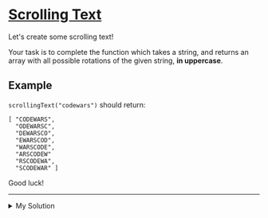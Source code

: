 # [Scrolling Text](https://www.codewars.com/kata/5a995c2aba1bb57f660001f)

Let's create some scrolling text!

Your task is to complete the function which takes a string, and returns an array with all possible rotations of the given string, **in uppercase**.

## Example

`scrollingText("codewars")` should return:

    [ "CODEWARS",
      "ODEWARSC",
      "DEWARSCO",
      "EWARSCOD",
      "WARSCODE",
      "ARSCODEW"
      "RSCODEWA",
      "SCODEWAR" ]

Good luck!

---

<details><summary>My Solution</summary>

```js
function scrollingText(text) {
  let output = []
  for (let i = 0; i < text.length; i++) {
    output.push(text.toUpperCase().slice(i) + text.toUpperCase().slice(0, i))
  }
  return output
}
```

</details>
